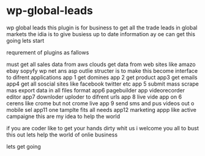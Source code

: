 # wp-global-leads
wp global leads
this plugin is for business to get all the trade leads in global markets
the idia is to give busiess up to date information 
ay oe can get this going lets start

requrement of plugins as fallows

must get all sales data from aws clouds 
get data from web sites like amazo ebay sopyfy wp net ans asp
outlie structer is to make this become interface to difrent applications
app 1 get domines
app 2 get product
app3 get emails
app4 get all soscial sites like facebook twitter etc
app 5 submit mass
scrape mas export data in all files format
app6 pagebuilder 
app videorecorder editor
app7 downloder uploder to difrent urls
app 8 live vide app on 6 cerens like crome but not crome live
app 9 send sms and pus videos out o mobile sel
app11 one tamplte fits all needs
app12 marketing appp like active campaigne 
 this are my idea to  help the world 
 
 if you are coder like to get your hands dirty whit us  i welcome you all to bust this out lets help the world of onlie business
 
lets get going 

